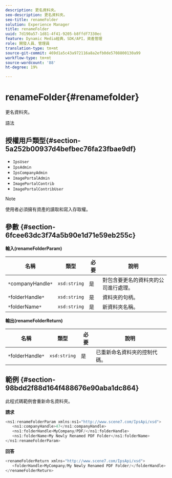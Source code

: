 ```yaml
---
description: 更名資料夾。
seo-description: 更名資料夾。
seo-title: renameFolder
solution: Experience Manager
title: renameFolder
uuid: 7d190a57-1d81-4f41-9205-b8ffdf7330ec
feature: Dynamic Media經典，SDK/API，資產管理
role: 開發人員、管理員
translation-type: tm+mt
source-git-commit: 469d1a5c43a972116a8a2efb0de5708800130a99
workflow-type: tm+mt
source-wordcount: '88'
ht-degree: 19%

---
```



# renameFolder{#renamefolder}

更名資料夾。

語法

## 授權用戶類型{#section-5a252b00937d4befbec76fa23fbae9df}

* `IpsUser`
* `IpsAdmin`
* `IpsCompanyAdmin`
* `ImagePortalAdmin`
* `ImagePortalContrib`
* `ImagePortalContribUser`

>[!NOTE]
>
>使用者必須擁有資產的讀取和寫入存取權。

## 參數 {#section-6fcee63dc3f74a5b90e1d71e59eb255c}

**輸入(renameFolderParam)**

| 名稱 | 類型 | 必要 | 說明 |
|---|---|---|---|
| `*`companyHandle`*` | `xsd:string` | 是 | 對包含要更名的資料夾的公司進行處理。 |
| `*`folderHandle`*` | `xsd:string` | 是 | 資料夾的句柄。 |
| `*`folderName`*` | `xsd:string` | 是 | 新資料夾名稱。 |

**輸出(renameFolderReturn)**

| 名稱 | 類型 | 必要 | 說明 |
|---|---|---|---|
| `*`folderHandle`*` | `xsd:string` | 是 | 已重新命名資料夾的控制代碼。 |

## 範例 {#section-98bdd2f88d164f488676e90aba1dc864}

此程式碼範例會重新命名資料夾。

**請求**

```java
<ns1:renameFolderParam xmlns:ns1="http://www.scene7.com/IpsApi/xsd">
   <ns1:companyHandle>47</ns1:companyHandle>
   <ns1:folderHandle>MyCompany/PDF/</ns1:folderHandle>
   <ns1:folderName>My Newly Renamed PDF Folder</ns1:folderName>
</ns1:renameFolderParam>
```

**回答**

```java
<renameFolderReturn xmlns="http://www.scene7.com/IpsApi/xsd">
   <folderHandle>MyCompany/My Newly Renamed PDF Folder/</folderHandle>
</renameFolderReturn>
```

